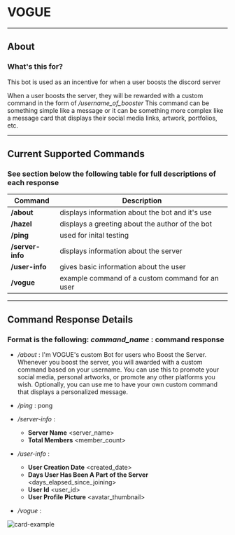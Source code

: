 # VOGUE 

---

## About

### What's this for?

This bot is used as an incentive for when a user boosts the discord server

When a user boosts the server, they will be rewarded with a custom command in the form of _/username_of_booster_
This command can be something simple like a message or it can be something more complex like a message card that displays their social media links, artwork, portfolios, etc.

---

## Current Supported Commands

### See section below the following table for full descriptions of each response

| Command          | Description                                     |
| ---------------- | ----------------------------------------------- |
| **/about**       | displays information about the bot and it's use |
| **/hazel**       | displays a greeting about the author of the bot |
| **/ping**        | used for inital testing                         |
| **/server-info** | displays information about the server                         |
| **/user-info**   | gives basic information about the user          |
| **/vogue**       | example command of a custom command for an user |

---

## Command Response Details

### Format is the following: *command_name* : command response

- _/about_ : I'm VOGUE's custom Bot for users who Boost the Server.
  Whenever you boost the server, you will awarded with a custom command based on your username.
  You can use this to promote your social media, personal artworks, or promote any other platforms you wish.
  Optionally, you can use me to have your own custom command that displays a personalized message.

- _/ping_ : pong


- _/server-info_ :
  - **Server Name** <server_name>
  - **Total Members** <member_count>



- _/user-info_ :
  - **User Creation Date** <created_date>
  - **Days User Has Been A Part of the Server** <days_elapsed_since_joining>
  - **User Id** <user_id>
  - **User Profile Picture** <avatar_thumbnail>


- _/vogue_ :

![card-example](https://user-images.githubusercontent.com/21233558/148636308-94f71281-edd4-4203-8922-a7dbee5fc387.png)

